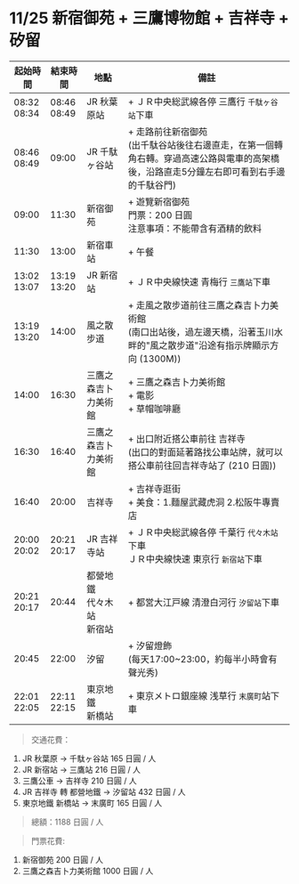 # 11/25 新宿御苑 + 三鷹博物館 + 吉祥寺 + 矽留

| 起始時間 | 結束時間 | 地點 | 備註 |
|-|-|-|-|
| 08:32<br>08:34 | 08:46<br>08:49 | JR 秋葉原站 | + ＪＲ中央総武線各停 三鷹行 `千駄ヶ谷站`下車 |
| 08:46<br>08:49 | 09:00 | JR 千駄ヶ谷站 | + 走路前往新宿御苑<br>(出千駄谷站後往右邊直走，在第一個轉角右轉。穿過高速公路與電車的高架橋後，沿路直走5分鐘左右即可看到右手邊的千駄谷門) |
| 09:00 | 11:30 | 新宿御苑 | + 遊覽新宿御苑<br>門票：200 日圓<br>注意事項：不能帶含有酒精的飲料 |
| 11:30 | 13:00 | 新宿車站 | + 午餐 |
| 13:02<br>13:07 | 13:19<br>13:20 | JR 新宿站 | + ＪＲ中央線快速 青梅行 `三鷹站`下車 |
| 13:19<br>13:20 | 14:00 | 風之散步道 | + 走風之散步道前往三鷹之森吉卜力美術館<br>(南口出站後，過左邊天橋，沿著玉川水畔的"風之散步道"沿途有指示牌顯示方向 (1300M)) |
| 14:00 | 16:30 | 三鷹之森吉卜力美術館 | + 三鷹之森吉卜力美術館<br>+ 電影<br>+ 草帽咖啡廳 |
| 16:30 | 16:40 | 三鷹之森吉卜力美術館 | + 出口附近搭公車前往 吉祥寺<br>(出口的對面延著路找公車站牌，就可以搭公車前往回吉祥寺站了 (210 日圓)) |
| 16:40 | 20:00 | 吉祥寺 | + 吉祥寺逛街<br>+ 美食：1.麵屋武藏虎洞 2.松阪牛專賣店 |
| 20:00<br>20:02 | 20:21<br>20:17 | JR 吉祥寺站 | + ＪＲ中央総武線各停 千葉行 `代々木站`下車<br>ＪＲ中央線快速 東京行 `新宿站`下車 |
| 20:21<br>20:17 | 20:44 | 都營地鐵<br>代々木站<br>新宿站 | + 都営大江戸線 清澄白河行 `汐留站`下車 |
| 20:45 | 22:00 | 汐留 | + 汐留燈飾<br>(每天17:00~23:00，約每半小時會有聲光秀) |
| 22:01<br>22:05 | 22:11<br>22:15 | 東京地鐵<br>新橋站 | + 東京メトロ銀座線 浅草行 `末廣町`站下車 |

>交通花費：
1. JR 秋葉原 -> 千駄ヶ谷站 165 日圓 / 人
2. JR 新宿站 -> 三鷹站 216 日圓 / 人
3. 三鷹公車 -> 吉祥寺 210 日圓 / 人
4. JR 吉祥寺 轉 都營地鐵 -> 汐留站 432 日圓 / 人
5. 東京地鐵 新橋站 -> 末廣町 165 日圓 / 人

>總額：1188 日圓 / 人

>門票花費:
1. 新宿御苑 200 日圓 / 人
2. 三鷹之森吉卜力美術館 1000 日圓 / 人
